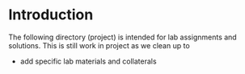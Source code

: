 # Introduction
The following directory (project) is intended for lab assignments and solutions. This is still work in project as we clean up to  
*  add specific lab materials and collaterals